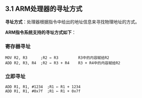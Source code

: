 ## 3.1 ARM处理器的寻址方式

**寻址方式**：处理器根据指令中给出的地址信息来寻找物理地址的方式。

**ARM指令系统支持的寻址方式如下**：

### 寄存器寻址

```armasm
MOV R2, R3      ;R2 ← R3         R3中的内容赋给R2
ADD R2, R3, R4  ;R2 ← R3 + R4    R3 + R4中的内容赋给R2
```
### 立即寻址

```armasm
ADD R1, R1, #1234  ;R1 ← R1 + 1234
ADD R1, R1, #0x7f  ;R1 ← R1 + 0x7f
```
